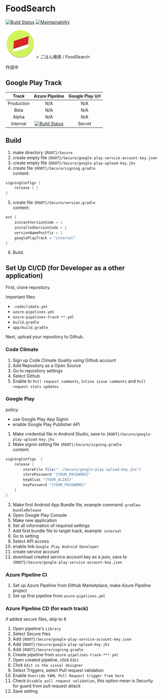 # FoodSearch
[![Build Status](https://dev.azure.com/meilcli/FoodSearch/_apis/build/status/FoodSearch-CI?branchName=master)](https://dev.azure.com/meilcli/FoodSearch/_build/latest?definitionId=6?branchName=master) [![Maintainability](https://api.codeclimate.com/v1/badges/a7bde630bb380f6b71de/maintainability)](https://codeclimate.com/github/MeilCli/FoodSearch/maintainability)

![](features/base/src/main/res/mipmap-xhdpi/icon_launcher_round.png) > ごはん検索 / FoodSearch

作成中

## Google Play Track

|Track|Azure Pipeline|Google Play Url|
|:--:|:--:|:--:|
|Production|N/A|N/A|
|Beta|N/A|N/A|
|Alpha|N/A|N/A|
|Internal|[![Build Status](https://dev.azure.com/meilcli/FoodSearch/_apis/build/status/FoodSearch-Track-Internal?branchName=master)](https://dev.azure.com/meilcli/FoodSearch/_build/latest?definitionId=8?branchName=master)|Secret|

## Build
1. make directory `{ROOT}/Secure`
2. create empty file `{ROOT}/Secure/google-play-service-account-key.json`
3. create empty file `{ROOT}/Secure/google-play-upload-key.jks`
4. create file `{ROOT}/Secure/signing.gradle`  
content:
```gradle
signingConfigs {
    release { }
}
```
5. create file `{ROOT}/Secure/version.gradle`  
content:
```gradle
ext {
    instantVersionCode = 1
    installedVersionCode = 2
    versionNamePostfix = 1
    googlePlayTrack = "internal"
}

```
6. Build.

## Set Up CI/CD (for Developer as a other application)
First, clone repository.  

important files:
- `.codeclimate.yml`
- `azure-pipelines.yml`
- `azure-pipelines-track-**.yml`
- `build.gradle`
- `app/build.gradle`

Next, upload your repository to Github.
### Code Climate
1. Sign up Code Climate Quality using Github account
2. Add Repository as a Open Source
3. Go to repository settings
4. Select Github
5. Enable to `Pull request comments`, `Inline issue comments` and `Pull request stats updates`

### Google Play
policy:
- use Google Play App Signin 
- enable Google Play Publisher API

1. Make credential file in Android Studio, save to `{ROOT}/Secure/google-play-upload-key.jks`
2. Make signin setting file `{ROOT}/Secure/signing.gradle`  
content:
```gradle
signingConfigs  {
    release {
        storeFile file("../Secure/google-play-upload-key.jks")
        storePassword "{YOUR_PASSWORD}"
        keyAlias "{YOUR_ALIAS}"
        keyPassword "{YOUR_PASSWORD}"
    }
}
```
3. Make first Android App Bundle file, example command: `gradlew bundleRelease`
4. Open Google Play Console
5. Make new application
6. Set all information of required settings
7. Add first bundle file to target track, example: `internal`
8. Go to setting
9. Select API access
10. enable link `Google Play Android Developer`
11. create service account
12. download created service account key as a json, save to `{ROOT}/Secure/google-play-service-account-key.json`

### Azure Pipeline CI
1. Set up Azure Pipeline from Github Marketplace, make Azure Pipeline project
2. Set up first pipeline from `azure-pipelines.yml`

### Azure Pipeline CD (for each track)
if added secure files, skip to 6
1. Open pipeline's `Library`
2. Select Secure files
3. Add `{ROOT}/Secure/google-play-service-account-key.json`
4. Add `{ROOT}/Secure/google-play-upload-key.jks`
5. Add `{ROOT}/Secure/signing.gradle`
6. Create pipeline from `azure-pipelines-track-***.yml`
7. Open created pipeline, click `Edit`
8. Click `Edit in the visual designer`
9. Select Triggers, select Pull request validation
10. Enable `Override YAML Pull Request trigger from here`
11. Check `Disable pull request validation`, this option mean is Security for guard from pull request attack
12. Save setting
